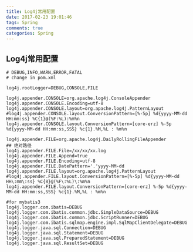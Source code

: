 ```yaml
---
title: Log4j常用配置
date: 2017-02-23 19:01:46
tags: Spring
comments: true
categories: Spring
---
```

## Log4j常用配置


	# DEBUG,INFO,WARN,ERROR,FATAL
	# change in pom.xml

	log4j.rootLogger=DEBUG,CONSOLE,FILE

	log4j.appender.CONSOLE=org.apache.log4j.ConsoleAppender
	log4j.appender.CONSOLE.Encoding=utf-8
	log4j.appender.CONSOLE.layout=org.apache.log4j.PatternLayout
	#log4j.appender.CONSOLE.layout.ConversionPattern=[%-5p] %d{yyyy-MM-dd HH:mm:ss} %C{1}@(%F:%L):%m%n
	log4j.appender.CONSOLE.layout.ConversionPattern=[core-erz] %-5p %d{yyyy-MM-dd HH:mm:ss,SSS} %c{1}.%M,%L : %m%n

	log4j.appender.FILE=org.apache.log4j.DailyRollingFileAppender
	## 绝对路径
	log4j.appender.FILE.File=/xx/xx/xx.log
	log4j.appender.FILE.Append=true
	log4j.appender.FILE.Encoding=utf-8
	log4j.appender.FILE.DatePattern='.'yyyy-MM-dd
	log4j.appender.FILE.layout=org.apache.log4j.PatternLayout
	#log4j.appender.FILE.layout.ConversionPattern=[%-5p] %d{yyyy-MM-dd HH\:mm\:ss} %C{8}@(%F\:%L)\:%m%n
	log4j.appender.FILE.layout.ConversionPattern=[core-erz] %-5p %d{yyyy-MM-dd HH:mm:ss,SSS} %c{1}.%M,%L : %m%n

	#for mybatis3
	log4j.logger.com.ibatis=DEBUG
	log4j.logger.com.ibatis.common.jdbc.SimpleDataSource=DEBUG
	log4j.logger.com.ibatis.common.jdbc.ScriptRunner=DEBUG
	log4j.logger.com.ibatis.sqlmap.engine.impl.SqlMapClientDelegate=DEBUG
	log4j.logger.java.sql.Connection=DEBUG
	log4j.logger.java.sql.Statement=DEBUG
	log4j.logger.java.sql.PreparedStatement=DEBUG
	log4j.logger.java.sql.ResultSet=DEBUG